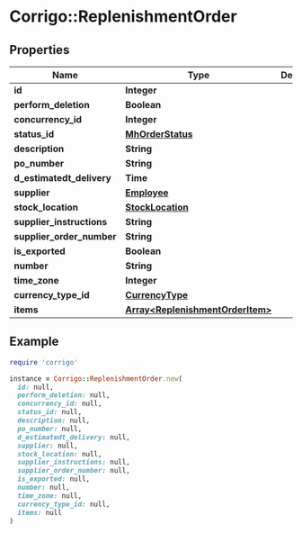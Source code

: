 # Corrigo::ReplenishmentOrder

## Properties

| Name | Type | Description | Notes |
| ---- | ---- | ----------- | ----- |
| **id** | **Integer** |  | [optional] |
| **perform_deletion** | **Boolean** |  | [optional] |
| **concurrency_id** | **Integer** |  | [optional] |
| **status_id** | [**MhOrderStatus**](MhOrderStatus.md) |  | [optional] |
| **description** | **String** |  | [optional] |
| **po_number** | **String** |  | [optional] |
| **d_estimatedt_delivery** | **Time** |  | [optional] |
| **supplier** | [**Employee**](Employee.md) |  | [optional] |
| **stock_location** | [**StockLocation**](StockLocation.md) |  | [optional] |
| **supplier_instructions** | **String** |  | [optional] |
| **supplier_order_number** | **String** |  | [optional] |
| **is_exported** | **Boolean** |  | [optional] |
| **number** | **String** |  | [optional] |
| **time_zone** | **Integer** |  | [optional] |
| **currency_type_id** | [**CurrencyType**](CurrencyType.md) |  | [optional] |
| **items** | [**Array&lt;ReplenishmentOrderItem&gt;**](ReplenishmentOrderItem.md) |  | [optional] |

## Example

```ruby
require 'corrigo'

instance = Corrigo::ReplenishmentOrder.new(
  id: null,
  perform_deletion: null,
  concurrency_id: null,
  status_id: null,
  description: null,
  po_number: null,
  d_estimatedt_delivery: null,
  supplier: null,
  stock_location: null,
  supplier_instructions: null,
  supplier_order_number: null,
  is_exported: null,
  number: null,
  time_zone: null,
  currency_type_id: null,
  items: null
)
```

